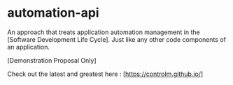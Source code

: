 # automation-api

An approach that treats application automation management in the [Software Development Life Cycle].
Just like any other code components of an application.

[Demonstration Proposal Only]

Check out the latest and greatest here : [https://controlm.github.io/]
